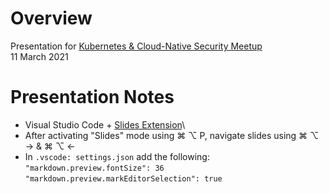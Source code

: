 # Overview
Presentation for [Kubernetes & Cloud-Native Security Meetup](https://www.meetup.com)\
11 March 2021

# Presentation Notes 
- Visual Studio Code + [Slides Extension](https://marketplace.visualstudio.com/items?itemName=nicoespeon.slides)\
- After activating "Slides" mode using ⌘ ⌥ P, navigate slides using ⌘ ⌥ → & ⌘ ⌥ ←
- In `.vscode: settings.json` add the following:\
`"markdown.preview.fontSize": 36` 
`"markdown.preview.markEditorSelection": true`